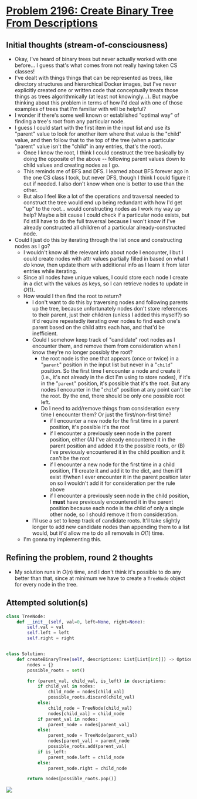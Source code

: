 # [Problem 2196: Create Binary Tree From Descriptions](https://leetcode.com/problems/create-binary-tree-from-descriptions/description/?envType=daily-question)

## Initial thoughts (stream-of-consciousness)

- Okay, I've heard of binary trees but never actually worked with one before... I guess that's what comes from not really having taken CS classes!
- I've dealt with things things that can be represented as trees, like directory structures and hierarchical Docker images, but I've never explicitly created one or written code that conceptually treats those things as trees algorithmically (at least not knowingly...). But maybe thinking about this problem in terms of how I'd deal with one of those examples of trees that I'm familiar with will be helpful?
- I wonder if there's some well known or established "optimal way" of finding a tree's root from any particular node.
- I guess I could start with the first item in the input list and use its "parent" value to look for another item where that value is the "child" value, and then follow that to the top of the tree (when a particular "parent" value isn't the "child" in any entries, that's the root).
  - Once I know the root, I think I could construct the tree basically by doing the opposite of the above -- following parent values down to child values and creating nodes as I go.
  - This reminds me of BFS and DFS. I learned about BFS forever ago in the one CS class I took, but never DFS, though I think I could figure it out if needed. I also don't know when one is better to use than the other.
  - But also I feel like a lot of the operations and traversal needed to construct the tree would end up being redundant with how I'd get "up" to the root... would constructing nodes as I work my way up help? Maybe a bit cause I could check if a particular node exists, but I'd still have to do the full traversal because I won't know if I've already constructed all children of a particular already-constructed node.
- Could I just do this by iterating through the list once and constructing nodes as I go?
  - I wouldn't know all the relevant info about node I encounter, I but I could create nodes with attr values partially filled in based on what I *do* know, then update them with additional info as I learn it from later entries while iterating.
  - Since all nodes have unique values, I could store each node I create in a dict with the values as keys, so I can retrieve nodes to update in $O(1)$.
  - How would I then find the root to return?
    - I don't want to do this by traversing nodes and following parents up the tree, because unfortunately nodes don't store references to their parent, just their children (unless I added this myself?) so it'd require repeatedly iterating over nodes to find each one's parent based on the child attrs each has, and that'd be inefficient.
    - Could I somehow keep track of "candidate" root nodes as I encounter them, and remove them from consideration when I know they're no longer possibly the root?
      - the root node is the one that appears (once or twice) in a "`parent`" position in the input list but never in a "`child`" position. So the first time I encounter a node and create it (i.e., it's not already in the dict I'm using to store nodes), if it's in the "`parent`" position, it's possible that it's the root. But any nodes I encounter in the "`child`" position at any point can't be the root. By the end, there should be only one possible root left.
      - Do I need to add/remove things from consideration every time I encounter them? Or just the first/non-first time?
        - if I encounter a new node for the first time in a parent position, it's possible it's the root
        - if I encounter a previously seen node in the parent position, either (A) I've already encountered it in the parent position and added it to the possible roots, or (B) I've previously encountered it in the child position and it can't be the root
        - if I encounter a new node for the first time in a child position, I'll create it and add it to the dict, and then it'll exist if/when I ever encounter it in the parent position later on so I wouldn't add it for consideration per the rule above
        - if I encounter a previously seen node in the child position, I **must** have previously encountered it in the parent position because each node is the child of only a single other node, so I should remove it from consideration.
    - I'll use a set to keep track of candidate roots. It'll take slightly longer to add new candidate nodes than appending them to a list would, but it'd allow me to do all removals in $O(1)$ time.
  - I'm gonna try implementing this.

## Refining the problem, round 2 thoughts

- My solution runs in $O(n)$ time, and I don't think it's possible to do any better than that, since at minimum we have to create a `TreeNode` object for every node in the tree.

## Attempted solution(s)

```python
class TreeNode:
    def __init__(self, val=0, left=None, right=None):
        self.val = val
        self.left = left
        self.right = right


class Solution:
    def createBinaryTree(self, descriptions: List[List[int]]) -> Optional[TreeNode]:
        nodes = {}
        possible_roots = set()

        for (parent_val, child_val, is_left) in descriptions:
            if child_val in nodes:
                child_node = nodes[child_val]
                possible_roots.discard(child_val)
            else:
                child_node = TreeNode(child_val)
                nodes[child_val] = child_node
            if parent_val in nodes:
                parent_node = nodes[parent_val]
            else:
                parent_node = TreeNode(parent_val)
                nodes[parent_val] = parent_node
                possible_roots.add(parent_val)
            if is_left:
                parent_node.left = child_node
            else:
                parent_node.right = child_node

        return nodes[possible_roots.pop()]
```

![](https://github.com/user-attachments/assets/5d151aad-aeec-4c92-b3a9-bad1a9bd97eb)
